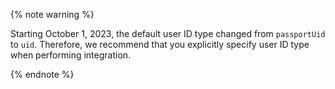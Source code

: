 {% note warning %}

Starting October 1, 2023, the default user ID type changed from `passportUid` to `uid`. Therefore, we recommend that you explicitly specify user ID type when performing integration.

{% endnote %}